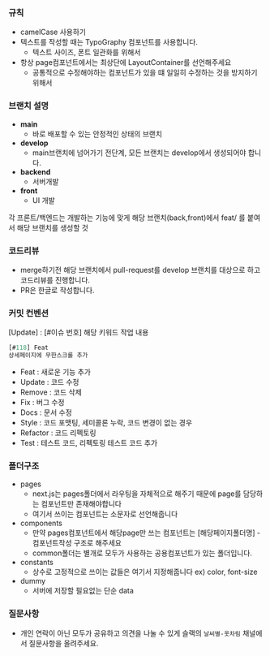 ### 규칙

- camelCase 사용하기
- 텍스트를 작성할 때는 TypoGraphy 컴포넌트를 사용합니다.
    - 텍스트 사이즈, 폰트 일관화를 위해서
- 항상 page컴포넌트에서는 최상단에 LayoutContainer를 선언해주세요
    - 공통적으로 수정해야하는 컴포넌트가 있을 떄 일일히 수정하는 것을 방지하기 위해서

### 브랜치 설명

- **main**
    - 바로 배포할 수 있는 안정적인 상태의 브랜치
- **develop**
    - main브랜치에 넘어가기 전단계, 모든 브랜치는 develop에서 생성되어야 합니다.
- **backend**
    - 서버개발
- **front**
    - UI 개발

각 프론트/백엔드는 개발하는 기능에 맞게 해당 브랜치(back,front)에서 feat/ 를 붙여서 해당 브랜치를 생성할 것

### ****코드리뷰****

- merge하기전 해당 브랜치에서 pull-request를 develop 브랜치를 대상으로 하고 코드리뷰를 진행합니다.
- PR은 한글로 작성합니다.

### 커밋 컨벤션
[Update] : 
[#이슈 번호] 해당 키워드
작업 내용
```jsx
[#118] Feat
상세페이지에 무한스크롤 추가
```

- Feat : 새로운 기능 추가
- Update : 코드 수정
- Remove : 코드 삭제
- Fix : 버그 수정
- Docs : 문서 수정
- Style : 코드 포맷팅, 세미콜론 누락, 코드 변경이 없는 경우
- Refactor : 코드 리펙토링
- Test : 테스트 코드, 리펙토링 테스트 코드 추가


### 폴더구조

- pages
    - next.js는 pages폴더에서 라우팅을 자체적으로 해주기 때문에 page를 담당하는 컴포넌트만 존재해야합니다
    - 여기서 쓰이는 컴포넌트는 소문자로 선언해줍니다
- components
    - 만약 pages컴포넌트에서 해당page만 쓰는 컴포넌트는 [해당페이지폴더명] - 컴포넌트작성 구조로 해주세요
    - common폴더는 별개로 모두가 사용하는 공용컴포넌트가 있는 폴더입니다.
- constants
    - 상수로 고정적으로 쓰이는 값들은 여기서 지정해줍니다 ex) color, font-size
- dummy
    - 서버에 저장할 필요없는 단순 data

### 질문사항

- 개인 연락이 아닌 모두가 공유하고 의견을 나눌 수 있게 슬랙의 `날씨별-옷차림` 채널에서 질문사항을 올려주세요.
